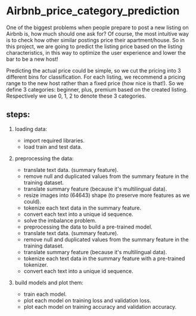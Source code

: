 # Airbnb_price_category_prediction
One of the biggest problems when people prepare to post a new listing on Airbnb is, how much should one ask for? Of course, the most intuitive way is to check how other similar postings price their apartment/house. So in this project, we are going to predict the listing price based on the listing characteristics, in this way to optimize the user experience and lower the bar to be a new host!

Predicting the actual price could be simple, so we cut the pricing into 3 different bins for classification. For each listing, we recommend a pricing range to the new host rather than a fixed price (how nice is that!). So we define 3 categories: beginner, plus, premium based on the created listing. Respectively we use 0, 1, 2 to denote these 3 categories.
## steps:
1. loading data:
   - import required libraries.
   - load train and test data.
     
2. preprocessing the data:
   - translate text data. (summary feature).
   - remove null and duplicated values from the summary feature in the training dataset.
   - translate summary feature (because it's multilingual data).
   - resize images into (64643) shape (to preserve more features as we could).
   - tokenize each text data in the summary feature.
   - convert each text into a unique id sequence.
   - solve the imbalance problem.
   - preprocessing the data to build a pre-trained model.
   - translate text data. (summary feature).
   - remove null and duplicated values from the summary feature in the training dataset.
   - translate summary feature (because it's multilingual data).
   - tokenize each text data in the summary feature with a pre-trained tokenizer.
   - convert each text into a unique id sequence.

3. build models and plot them:
    - train each model.
    - plot each model on training loss and validation loss.
    - plot each model on training accuracy and validation accuracy.
  
      

